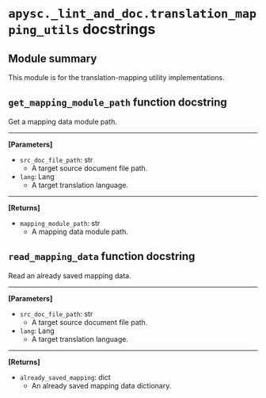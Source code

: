 # `apysc._lint_and_doc.translation_mapping_utils` docstrings

## Module summary

This module is for the translation-mapping utility implementations.

## `get_mapping_module_path` function docstring

Get a mapping data module path.<hr>

**[Parameters]**

- `src_doc_file_path`: str
  - A target source document file path.
- `lang`: Lang
  - A target translation language.

<hr>

**[Returns]**

- `mapping_module_path`: str
  - A mapping data module path.

## `read_mapping_data` function docstring

Read an already saved mapping data.<hr>

**[Parameters]**

- `src_doc_file_path`: str
  - A target source document file path.
- `lang`: Lang
  - A target translation language.

<hr>

**[Returns]**

- `already_saved_mapping`: dict
  - An already saved mapping data dictionary.